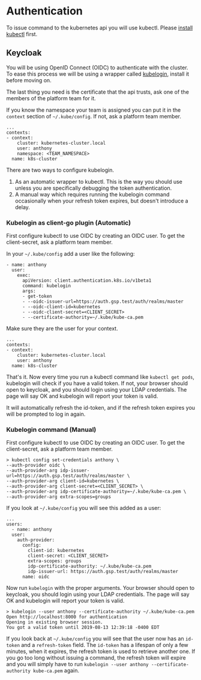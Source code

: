 # Authentication

To issue command to the kubernetes api you will use kubectl. Please [install kubectl](https://kubernetes.io/docs/tasks/tools/install-kubectl/) first.

## Keycloak

You will be using OpenID Connect (OIDC) to authenticate with the cluster. To ease this process we will be using a wrapper called [kubelogin](https://github.com/int128/kubelogin#getting-started), install it before moving on.

The last thing you need is the certificate that the api trusts, ask one of the members of the platform team for it.

If you know the namespace your team is assigned you can put it in the `context` section of `~/.kube/config`. If not, ask a platform team member.

```
...
contexts:
- context:
    cluster: kubernetes-cluster.local
    user: anthony
    namespace: <TEAM_NAMESPACE>
  name: k8s-cluster
```

There are two ways to configure kubelogin. 
1. As an automatic wrapper to kubectl. This is the way you should use unless you are specifically debugging the token authentication.
2. A manual way which requires running the kubelogin command occasionally when your refresh token expires, but doesn't introduce a delay.

### Kubelogin as client-go plugin (Automatic)

First configure kubectl to use OIDC by creating an OIDC user. To get the client-secret, ask a platform team member.

In your `~/.kube/config` add a user like the following:

```
- name: anthony
  user:
    exec:
      apiVersion: client.authentication.k8s.io/v1beta1
      command: kubelogin
      args:
      - get-token
      - --oidc-issuer-url=https://auth.gsp.test/auth/realms/master
      - --oidc-client-id=kubernetes
      - --oidc-client-secret=<CLIENT_SECRET>
      - --certificate-authority=~/.kube/kube-ca.pem
```

Make sure they are the user for your context.

```
...
contexts:
- context:
    cluster: kubernetes-cluster.local
    user: anthony
  name: k8s-cluster
```

That's it. Now every time you run a kubectl command like `kubectl get pods`, kubelogin will check if you have a valid token. If not, your browser should open to keycloak, and you should login using your LDAP credentials. The page will say OK and kubelogin will report your token is valid.

It will automatically refresh the id-token, and if the refresh token expires you will be prompted to log in again.

### Kubelogin command (Manual)

First configure kubectl to use OIDC by creating an OIDC user. To get the client-secret, ask a platform team member.

```
> kubectl config set-credentials anthony \
--auth-provider oidc \
--auth-provider-arg idp-issuer-url=https://auth.gsp.test/auth/realms/master \
--auth-provider-arg client-id=kubernetes \
--auth-provider-arg client-secret=<CLIENT_SECRET> \
--auth-provider-arg idp-certificate-authority=~/.kube/kube-ca.pem \
--auth-provider-arg extra-scopes=groups
``` 

If you look at `~/.kube/config` you will see this added as a user:
```
...
users:
  - name: anthony
  user:
    auth-provider:
      config:
        client-id: kubernetes
        client-secret: <CLIENT_SECRET>
        extra-scopes: groups
        idp-certificate-authority: ~/.kube/kube-ca.pem
        idp-issuer-url: https://auth.gsp.test/auth/realms/master
      name: oidc
```

Now run `kubelogin` with the proper arguments. Your browser should open to keycloak, you should login using your LDAP credentials. The page will say OK and kubelogin will report your token is valid.
```
> kubelogin --user anthony --certificate-authority ~/.kube/kube-ca.pem
Open http://localhost:8000 for authentication
Opening in existing browser session.
You got a valid token until 2019-08-13 12:39:18 -0400 EDT
```

If you look back at `~/.kube/config` you will see that the user now has an `id-token` and a `refresh-token` field. The `id-token` has a lifespan of only a few minutes, when it expires, the refresh token is used to retrieve another one. If you go too long without issuing a command, the refresh token will expire and you will simply have to run `kubelogin --user anthony --certificate-authority kube-ca.pem` again. 